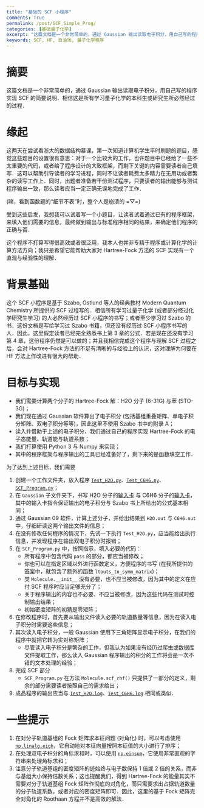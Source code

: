 ```yaml
---
title: "基础的 SCF 小程序"
comments: True
permalink: /post/SCF_Simple_Prog/
categories: [基础量子化学]
excerpt: "这篇文档是一个非常简单的，通过 Gaussian 输出读取电子积分，用自己写的程序实现 SCF 的简要说明．相信这是所有学习量子化学的本科生或研究生所必然经过的过程．"
keywords: SCF, HF, 自洽场, 量子化学程序
---
```


# 摘要

这篇文档是一个非常简单的，通过 Gaussian 输出读取电子积分，用自己写的程序实现 SCF 的简要说明．相信这是所有学习量子化学的本科生或研究生所必然经过的过程．

# 缘起

这两天在尝试看浙大的数据结构慕课，第一次知道计算机学生平时刷题的题目，感觉这些题目的设置很有意思：对于一个比较大的工作，也许题目中已经给了一些不太重要的代码，或者给了程序设计的大致框架，而剩下关键的内容需要读者自己填写．这可以帮助引导读者的学习进程，同时不让读者耗费太多精力在无用功或者繁杂的读写工作上．同时，出题者准备若干份测试程序，只要读者的输出能够与测试程序输出一致，那么读者应当一定正确无误地完成了工作．

(嘛，看到函数题的“细节不表”时，整个人是崩溃的 =▽=)

受到这些启发，我想我可以试着写一个小题目，让读者试着通过已有的程序框架，来填入他们需要的信息，最终做到输出与标准程序相同的结果，来确定他们程序的正确与否．

这个程序不打算写得很高效或者很泛用，我本人也并非专精于程序或计算化学的计算方法方向；我只是希望它能帮助大家对 Hartree-Fock 方法的 SCF 实现有一个直观与经验性的理解．

# 背景基础

这个 SCF 小程序是基于 Szabo, Ostlund 等人的经典教材 Modern Quantum Chemistry 所提供的 SCF 过程写的．相信所有学习过量子化学 (或者部分经过化学研究生学习) 的人必然经历过 SCF 小程序的书写；或者至少学习过 Szabo 的书．这份文档是写给学习过 Szabo 书籍，但还没有经历过 SCF 小程序书写的人．因此，这里假定读者已经完全熟悉书上第 3 章的公式．若是现在还没有学习第 4 章，这份程序仍然是可以做的；并且我相信完成这个程序与理解 SCF 过程之后，会对 Hartree-Fock 方法的不足有清晰的与经验上的认识，这对理解为何要在 HF 方法上作改进有很大的帮助．

# 目标与实现

* 我们需要计算两个分子的 Hartree-Fock 解：H2O 分子 (6-31G) 与苯 (STO-3G)；
* 我们现在通过 Gaussian 软件算出了电子积分 (包括基组重叠矩阵、单电子积分矩阵、双电子积分等等)，因此这里不使用 Szabo 书中的附录 A；
* 读入并借助于上述的电子积分，我们通过自己的程序实现 Hartree-Fock 的电子态能量、轨道能与轨道系数；
* 我们打算使用 Python 3 与 Numpy 来实现；
* 其中的程序框架与程序输出的工具已经准备好了，剩下来的是函数填空工作．

为了达到上述目标，我们需要
1. 创建一个工作文件夹，放入程序 [`Test_H2O.py`](/assets/files/2018-10-01-SCF_Simple_Prog/Test_H2O.py)、[`Test_C6H6.py`](/assets/files/2018-10-01-SCF_Simple_Prog/Test_C6H6.py)、[`SCF_Program.py`](/assets/files/2018-10-01-SCF_Simple_Prog/SCF_Program.py)；
2. 在 `Gaussian` 子文件夹下，书写 H2O 分子的[输入卡](/assets/files/2018-10-01-SCF_Simple_Prog/H2O.gjf) 与 C6H6 分子的[输入卡](/assets/files/2018-10-01-SCF_Simple_Prog/C6H6.gjf)，其中的输入卡指令保证输出的电子积分与 Szabo 书上所给出的公式基本相同；
3. 通过 Gaussian 09 软件，计算上述分子，并给出结果到 `H2O.out` 与 `C6H6.out` 中，仔细研读这两个输出文件的信息；
4. 在没有修改任何程序的情况下，先试一下执行 `Test_H2O.py`，应当能给出执行信息，并发现程序在输出双电子积分时报错；
5. 在 `SCF_Program.py` 中，按照指示，填入必要的代码：
    * 所有程序中包含代码 `pass` 的部分，都应当被修改；
    * 你也可以在指定区域以外进行函数定义，方便程序的书写 (在我所提供的[答案](/assets/files/2018-10-01-SCF_Simple_Prog/SCF_Program_Answer.py)中，就包含了额外的函数 `ltouts_to_symm_matrix`)；
    * 类 `Molecule.__init__` 没有必要，也不应当被修改，因为其中的定义在应付 SCF 程序时应当足够充分了；
    * 关于程序输出的内容也不必要、不应当被修改，因为这些代码在测试时控制输出结果；
    * 初始密度矩阵的初猜是零矩阵；
6. 在修改程序时，首先要从输出文件读入必要的轨道数量等信息，因为在读入电子积分时需要这些信息；
7. 其次读入电子积分，一般 Gaussian 使用下三角矩阵显示电子积分，在我们的程序中就把它转为实对称矩阵；
    * 尽管读入电子积分是繁杂的工作，但我认为如果没有经历过爬虫或数据库文件提取工作，那么读入 Gaussian 程序输出的积分的工作将会是一次不错的文本处理的经验；
8. 完成 SCF 部分
    * `SCF_Program.py` 在方法 `Molecule.scf_rhf()` 只提供了一部分的定义，剩余的部分需要读者按照自己的需求给出；
9. 成品程序的输出应当与 [`Test_H2O.log`](/assets/files/2018-10-01-SCF_Simple_Prog/Test_H2O.log)、[`Test_C6H6.log`](/assets/files/2018-10-01-SCF_Simple_Prog/Test_C6H6.log) 相同或类似．

# 一些提示
1. 在对分子轨道基组的 Fock 矩阵求本征问题 (对角化) 时，可以考虑使用 [`np.linalg.eigh`](https://docs.scipy.org/doc/numpy/reference/generated/numpy.linalg.eigh.html)，它自动地对本征向量按照本征值的大小进行了排序；
2. 在处理双电子积分的角标求和时，可以使用 [`np.einsum`](https://docs.scipy.org/doc/numpy/reference/generated/numpy.einsum.html)，它使用非常直观的字符串来处理角标求和；
3. 注意分子轨道基组的密度矩阵的迹始终与电子数保持 1 倍或 2 倍的关系，而非与基组大小保持倍数关系；这也提醒我们，得到 Hartree-Fock 的能量其实不需要对分子轨道基组 Fock 矩阵作彻底的对角化，而只需要求出占据轨道数量的分子轨道系数，或者对应的密度矩阵即可．因此，这里的基于 Fock 矩阵完全对角化的 Roothaan 方程并不是高效的解法．
